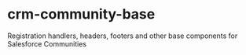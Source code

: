 # crm-community-base
Registration handlers, headers, footers and other base components for Salesforce Communities
